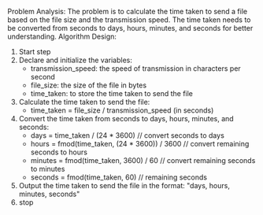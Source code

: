 Problem Analysis:
The problem is to calculate the time taken to send a file based on the file size and the transmission speed.
The time taken needs to be converted from seconds to days, hours, minutes, and seconds for better understanding.
Algorithm Design:
1. Start step
2. Declare and initialize the variables:
   - transmission_speed: the speed of transmission in characters per second
   - file_size: the size of the file in bytes
   - time_taken: to store the time taken to send the file
3. Calculate the time taken to send the file:
   - time_taken = file_size / transmission_speed (in seconds)
4. Convert the time taken from seconds to days, hours, minutes, and seconds:
   - days = time_taken / (24 * 3600) // convert seconds to days
   - hours = fmod(time_taken, (24 * 3600)) / 3600 // convert remaining seconds to hours
   - minutes = fmod(time_taken, 3600) / 60 // convert remaining seconds to minutes
   - seconds = fmod(time_taken, 60) // remaining seconds
5. Output the time taken to send the file in the format: "days, hours, minutes, seconds"
6. stop
